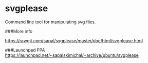 svgplease
=========

Command line tool for manipulating svg files.

###More info

https://rawgit.com/sapal/svgplease/master/doc/html/svgplease.html

###Launchpad PPA
https://launchpad.net/~sapalskimichal/+archive/ubuntu/svgplease
